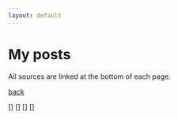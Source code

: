 ```yaml
---
layout: default
---
```


# My posts

All sources are linked at the bottom of each page.



[back](./index.md)

[]
[]
[]
[]
